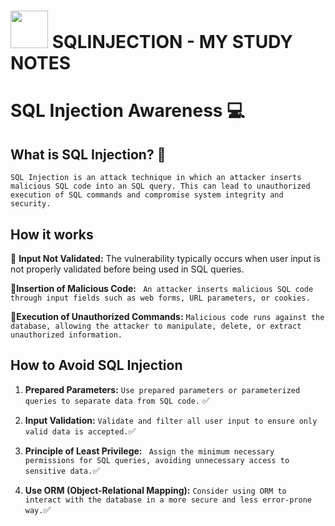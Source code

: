 # <img src="https://emojis.slackmojis.com/emojis/images/1531849353/4244/blob-octopus.gif" width="60" height="60"/>  SQLINJECTION - MY STUDY NOTES


# SQL Injection Awareness 💻

## What is SQL Injection? 🔎
`SQL Injection is an attack technique in which an attacker inserts malicious SQL code into an SQL query. This can lead to unauthorized execution of SQL commands and compromise system integrity and security.`


## How it works

 💉 **Input Not Validated:**
  The vulnerability typically occurs when user input is not properly validated before being used in SQL queries.
  
💉**Insertion of Malicious Code:**
  ` An attacker inserts malicious SQL code through input fields such as web forms, URL parameters, or cookies.`

💉**Execution of Unauthorized Commands:** 
`Malicious code runs against the database, allowing the attacker to manipulate, delete, or extract unauthorized information.`

## How to Avoid SQL Injection

1. **Prepared Parameters:** 
   `Use prepared parameters or parameterized queries to separate data from SQL code.` ✅

2. **Input Validation:**
   `Validate and filter all user input to ensure only valid data is accepted.`✅

3. **Principle of Least Privilege:**
   ` Assign the minimum necessary permissions for SQL queries, avoiding unnecessary access to sensitive data.`✅

4. **Use ORM (Object-Relational Mapping):**
   `Consider using ORM to interact with the database in a more secure and less error-prone way.`✅




